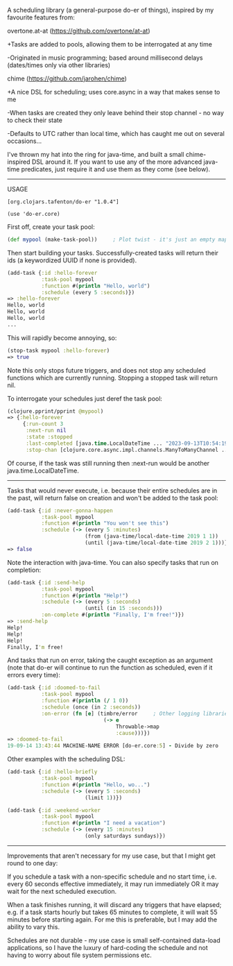 A scheduling library (a general-purpose do-er of things), inspired by my favourite features from:

overtone.at-at (https://github.com/overtone/at-at)

+Tasks are added to pools, allowing them to be interrogated at any time

-Originated in music programming; based around millisecond delays (dates/times only via other libraries)

chime (https://github.com/jarohen/chime)

+A nice DSL for scheduling; uses core.async in a way that makes sense to me

-When tasks are created they only leave behind their stop channel - no way to check their state

-Defaults to UTC rather than local time, which has caught me out on several occasions...

I've thrown my hat into the ring for java-time, and built a small chime-inspired DSL around it. If you want to use any of the more advanced java-time predicates, just require it and use them as they come (see below).

---

USAGE

```
[org.clojars.tafenton/do-er "1.0.4"]

(use 'do-er.core)
```

First off, create your task pool:

```clojure
(def mypool (make-task-pool))     ; Plot twist - it's just an empty map in an atom
```

Then start building your tasks. Successfully-created tasks will return their ids (a keywordized UUID if none is provided).

```clojure
(add-task {:id :hello-forever
           :task-pool mypool
           :function #(println "Hello, world")
           :schedule (every 5 :seconds)})
=> :hello-forever
Hello, world
Hello, world
Hello, world
...
```

This will rapidly become annoying, so:

```clojure
(stop-task mypool :hello-forever)
=> true
```

Note this only stops future triggers, and does not stop any scheduled functions which are currently running. Stopping a stopped task will return nil.

To interrogate your schedules just deref the task pool:

```clojure
(clojure.pprint/pprint @mypool)
=> {:hello-forever
     {:run-count 3
      :next-run nil
      :state :stopped
      :last-completed [java.time.LocalDateTime ... "2023-09-13T10:54:19.147608900"]
      :stop-chan [clojure.core.async.impl.channels.ManyToManyChannel ...]}}
```

Of course, if the task was still running then :next-run would be another java.time.LocalDateTime.

---

Tasks that would never execute, i.e. because their entire schedules are in the past, will return false on creation and won't be added to the task pool:

```clojure
(add-task {:id :never-gonna-happen
           :task-pool mypool
           :function #(println "You won't see this")
           :schedule (-> (every 5 :minutes)
                         (from (java-time/local-date-time 2019 1 1))
                         (until (java-time/local-date-time 2019 2 1)))})
=> false
```

Note the interaction with java-time. You can also specify tasks that run on completion:

```clojure
(add-task {:id :send-help
           :task-pool mypool
           :function #(println "Help!")
           :schedule (-> (every 5 :seconds)
                         (until (in 15 :seconds)))
           :on-complete #(println "Finally, I'm free!")})
=> :send-help
Help!
Help!
Help!
Finally, I'm free!
```

And tasks that run on error, taking the caught exception as an argument (note that do-er will continue to run the function as scheduled, even if it errors every time):

```clojure
(add-task {:id :doomed-to-fail
           :task-pool mypool
           :function #(println (/ 1 0))
           :schedule (once (in 2 :seconds))
           :on-error (fn [e] (timbre/error     ; Other logging libraries are available
                               (-> e                
                                   Throwable->map
                                   :cause)))})
=> :doomed-to-fail
19-09-14 13:43:44 MACHINE-NAME ERROR [do-er.core:5] - Divide by zero
```

Other examples with the scheduling DSL:

```clojure
(add-task {:id :hello-briefly
           :task-pool mypool
           :function #(println "Hello, wo...")
           :schedule (-> (every 5 :seconds)
                         (limit 1))})
```

```clojure
(add-task {:id :weekend-worker
           :task-pool mypool
           :function #(println "I need a vacation")
           :schedule (-> (every 15 :minutes)
                         (only saturdays sundays)})
```

---

Improvements that aren't necessary for my use case, but that I might get round to one day:

If you schedule a task with a non-specific schedule and no start time, i.e. every 60 seconds effective immediately, it may run immediately OR it may wait for the next scheduled execution.

When a task finishes running, it will discard any triggers that have elapsed; e.g. if a task starts hourly but takes 65 minutes to complete, it will wait 55 minutes before starting again. For me this is preferable, but I may add the ability to vary this.

Schedules are not durable - my use case is small self-contained data-load applications, so I have the luxury of hard-coding the schedule and not having to worry about file system permissions etc.
